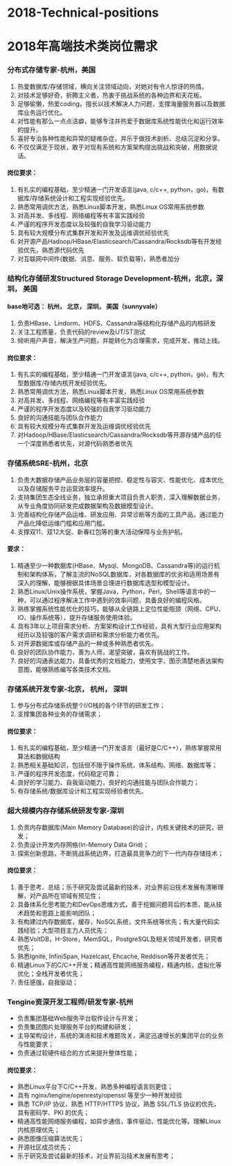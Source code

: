 # 2018-Technical-positions
# 2018年高端技术类岗位需求
###  分布式存储专家-杭州，美国
1. 热爱数据库/存储领域，横向关注领域动向，对她对有令人惊讶的热情。 
2. 对技术足够好奇，折腾主义者，热衷于挑战系统的各种边界和天花板。 
3. 足够偷懒，热爱coding，擅长以技术解决人力问题，支撑海量服务器以及数据库业务运行优化。 
4. 对性能有那么一点点洁癖，能够专注并热爱于数据库系统性能优化和运行效率的提升。 
5. 喜好专治各种性能和异常的疑难杂症，并乐于做技术剖析、总结沉淀和分享。 
6. 不仅仅满足于现状，敢于对现有系统和方案架构提出挑战和突破，用数据说话。
####  岗位要求：
1. 有扎实的编程基础，至少精通一门开发语言(java, c/c++, python，go)，有数据库/存储系统设计和工程实现经验优先。 
2. 熟悉常用调优方法，熟悉Linux脚本开发，熟悉Linux OS常用系统参数 
3. 对高并发、多线程、网络编程等有丰富实践经验 
4. 严谨的程序开发态度以及较强的自我学习驱动能力 
5. 具有较大规模分布式集群开发和开发及运维调优经验优先 
6. 对开源产品Hadoop/HBase/Elasticsearch/Cassandra/Rocksdb等有开发经验优先，熟悉源代码优先 
7. 对互联网中间件(数据、消息、服务、软负载等)，熟悉者加分
###  结构化存储研发Structured Storage Development-杭州，北京，深圳， 美国
####  base地可选： 杭州， 北京， 深圳， 美国（sunnyvale）
1. 负责HBase、Lindorm、HDFS、Cassandra等结构化存储产品的内核研发
2. 关注工程质量，负责代码的review及UT/ST测试
3. 倾听用户声音，解决生产问题，并能转化为合理需求，完成开发，推动上线。
####  岗位要求：
1. 有扎实的编程基础，至少精通一门开发语言(java, c/c++, python，go)，有大型数据库/存储内核开发经验优先。
2. 熟悉常用调优方法，熟悉Linux脚本开发，熟悉Linux OS常用系统参数
3. 对高并发、多线程、网络编程等有丰富实践经验
4. 严谨的程序开发态度以及较强的自我学习驱动能力
5. 良好的沟通技能与团队合作能力
6. 具有较大规模分布式集群开发及运维调优经验优先
7. 对Hadoop/HBase/Elasticsearch/Cassandra/Rocksdb等开源存储产品的任一个深度熟悉者优先，对源代码熟悉者优先
###  存储系统SRE-杭州，北京
1. 负责大数据存储产品业务层的容量把控、稳定性与容灾、性能优化、成本优化以及存储服务平台运营效率提升。
2. 支持集团生态全线业务，独立承担重大项目负责人职责，深入理解数据业务，从专业角度协同研发完成数据架构及数据模型设计。 
3. 完善结构化存储产品运维、研发应用、异常诊断等方面的工具产品，通过能力产品化降低运维门槛和应用门槛。
4. 支撑双11、双12大促、新春红包等的重大活动保障与业务护航。
####  要求：
1. 精通至少一种数据库(HBase、Mysql、MongoDB、Cassandra等)的运行机制和架构体系，了解主流的NoSQL数据库，对各数据库的优劣和适用场景有深入的理解，能够根据具体场景合理进行数据库选型和模型设计。 
2. 熟悉Linux/Unix操作系统，掌握Java，Python，Perl，Shell等语言中的一种，可以通过程序解决工作中遇到的效率问题，具备良好的编程风格。 
3. 熟练掌握系统性能优化的技巧，能够从全链路上定位性能瓶颈（网络、CPU、IO、操作系统等），提升存储服务使用体验。 
4. 具有3年以上项目需求分析、方案架构设计工作经验，具有大型行业应用架构经历以及较强的客户需求调研和需求分析能力者优先。 
5. 对开源数据库或存储产品的一种或多种熟悉者优先。
6. 良好的团队协作能力，善为人师，渴望突破，喜欢有挑战的工作。 
7. 良好的沟通表达能力，具备优秀的文档能力，使用文字、图示清楚地表达架构意图，能够熟练编写各类技术文档。
###  存储系统开发专家-北京， 杭州， 深圳
1. 参与分布式存储系统整个I/O栈的各个环节的研发工作；
2. 支撑集团各种业务的存储需求；
####  岗位要求：
1. 有扎实的编程基础，至少精通一门开发语言（最好是C/C++），熟练掌握常用算法和数据结构
2. 熟悉相关基础知识，包括但不限于操作系统、体系结构、网络、数据库等；
3. 严谨的程序开发态度，代码稳定可靠；
4. 良好的学习能力、自我驱动能力，良好的沟通技能与团队合作能力；
5. 有存储系统/数据库设计和工程实现经验者优先。
###  超大规模内存存储系统研发专家-深圳
1. 负责内存数据库(Main Memory Database)的设计，内核关键技术的研究，研发；
2. 负责设计开发内存网格(In-Memory Data Grid)；
3. 探索创新思路，不断挑战系统边界，打造最具竞争力的下一代内存存储技术；
####  岗位要求：
1.  善于思考、总结；乐于研究及尝试最新的技术，对业界前沿技术发展有清晰理解，对产品所在领域有预见性；
2.  具备体系化思考能力和DevOps思维方式，善于挖掘问题背后的本质，能从技术趋势和思路上能影响团队；
3.  有构建过内存数据库，缓存，NoSQL系统，文件系统等优先；有大量代码实践经验；大型项目主力人员优先；
4.  熟悉VoltDB，H-Store，MemSQL，PostgreSQL及相关领域开发者，研究者优先；
5.  熟悉Ignite, InfiniSpan, Hazelcast, Ehcache, Reddison等开发者优先；
6.  精通Linux下的C/C++开发；精通高性能网络服务编程，精通内核，虚拟化等优化；全栈开发者优先；
7.  责任感强，自我驱动；
###  Tengine资深开发工程师/研发专家-杭州
*  负责集团基础Web服务平台软件设计与开发； 
*  负责集团图片处理服务平台的构建和研发； 
*  主导架构设计，系统的演进和技术难题攻关，满足迅速增长的集团平台的业务与性能要求； 
*  负责通过软硬件结合的方式来提升整体性能；
####  岗位要求：
*  熟悉Linux平台下C/C++开发，熟悉多种编程语言则更佳； 
*  具有 nginx/tengine/openresty/openssl 等至少一种开发经验 
*  熟悉 TCP/IP 协议，熟悉 HTTP/HTTPS 协议，熟悉 SSL/TLS 协议的优先，具有密码学、PKI 的优先； 
*  精通高性能网络服务编程，如异步通信，事件驱动，性能优化等。理解Linux内核原理优先； 
*  熟悉图像压缩算法优先； 
*  开源社区成员优先； 
*  乐于研究及尝试最新的技术，对业界前沿技术发展有思考；


